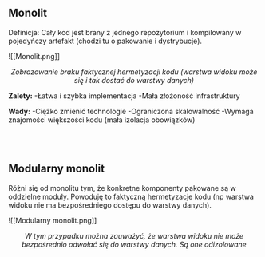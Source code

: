 ## Monolit
Definicja: Cały kod jest brany z jednego repozytorium i kompilowany w pojedyńczy artefakt (chodzi tu o pakowanie i dystrybucje).

![[Monolit.png]]
<p style="text-align:center; font-style:italic"> Zobrazowanie braku faktycznej hermetyzacji kodu (warstwa widoku może się i tak dostać do warstwy danych) </p>

**Zalety:**
-Łatwa i szybka implementacja
-Mała złożoność infrastruktury

**Wady:**
-Ciężko zmienić technologie
-Ograniczona skalowalność
-Wymaga znajomości większości kodu (mała izolacja obowiązków)

<br>
<br>

## Modularny monolit
Różni się od monolitu tym, że konkretne komponenty pakowane są w oddzielne moduły. Powoduję to faktyczną hermetyzacje kodu (np warstwa widoku nie ma bezpośredniego dostępu do warstwy danych).

![[Modularny monolit.png]]
<p style="text-align:center; font-style:italic"> W tym przypadku można zauważyć, że warstwa widoku nie może bezpośrednio odwołać się do warstwy danych. Są one odizolowane </p>